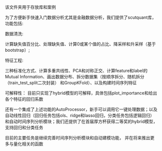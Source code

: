 该文件夹用于存放库和案例  


为了方便新手快速入门数据分析尤其是金融数据分析，我们提供了scutquant库，功能包括:  

数据清洗:  

  计算缺失值百分比、处理缺失值、计算0或某个值的占比、降采样和升采样（基于bootstrap）;  
  
特征工程:  

  三种标准化方式、计算多重共线性、PCA和对称正交、计算feature和label的Mutual Information、画出数据分布、拆分数据集（按顺序拆分、随机拆分（train_test_split二次封装）
  和GroupKFold）、以及构建时间序列特征
  
 可解释性：
   目前只实现了hybrid模型的可解释，具体包括plot_importance和给出各个特征的回归系数
 
还有一个集成了上述功能的AutoProcessor，新手可以调用它一键处理数据；以及自动线性回归（回归任务包括ols、ridge和lasso回归，分类任务包括逻辑回归）和自动时间序列分析模块；我们还提供了在首届厚方杯获得二等奖的hybrid模型，支持回归和分类任务


目前的主要任务是继续完善时间序列分析模块和自动建模功能， 并在将来推出更多与量化相关的函数
